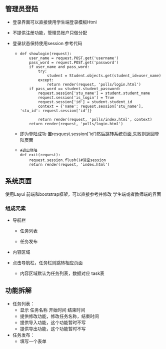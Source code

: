 ## 管理员登陆

- 登录界面可以直接使用学生端登录模板Html

- 不提供注册功能，管理员账户只做分配

- 登录状态保持使用session 参考代码

  - ```
    def showlogin(request):
        user_name = request.POST.get('username')
        pass_word = request.POST.get('password')
        if user_name and pass_word:
            try:
                student = Student.objects.get(student_id=user_name)
            except:
                return render(request, 'polls/login.html')
        if pass_word == student.student_password:
            request.session['stu_name'] = student.student_name
            request.session['is_login'] = True
            request.session['id'] = student.student_id
            context = {'name': request.session['stu_name'], 'stu_id': request.session['id']}
            
            return render(request, 'polls/index.html', context)
        return render(request, 'polls/login.html')
    ```

  - 即为登陆成功 置resquest.session['id']然后跳转系统页面,失败则返回登陆页面

  - ```
    #退出登陆
    def exit(request):
        request.session.flush()#清空session
        return render(request, 'index.html')
    ```

    

## 系统页面

使用Layui 前端和bootstrap框架，可以直接参考并修改 学生端或者教师端的界面

### 组成元素

- 导航栏 

  - 任务列表

  - 任务发布

- 内容区域
	
- 点击导航栏，任务栏则跳转相应页面
  - 内容区域默认为任务列表，数据对应 task表

  
  
## 功能拆解

- 任务列表：
  - 显示 任务名称 开始时间 结束时间
  - 提供修改功能，修改任务名称，结束时间
  - 提供导入功能，这个功能暂时不写
  - 提供导出功能，这个功能暂时不写
- 任务发布：
  - 填写一个表单